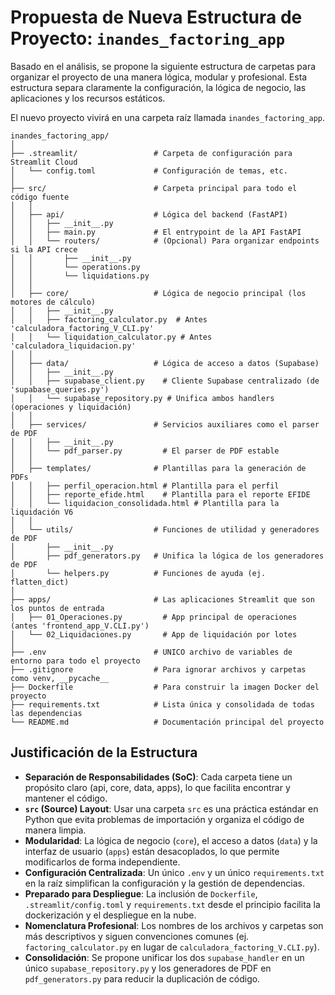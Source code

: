 # Propuesta de Nueva Estructura de Proyecto: `inandes_factoring_app`

Basado en el análisis, se propone la siguiente estructura de carpetas para organizar el proyecto de una manera lógica, modular y profesional. Esta estructura separa claramente la configuración, la lógica de negocio, las aplicaciones y los recursos estáticos.

El nuevo proyecto vivirá en una carpeta raíz llamada `inandes_factoring_app`.

```
inandes_factoring_app/
│
├── .streamlit/                 # Carpeta de configuración para Streamlit Cloud
│   └── config.toml             # Configuración de temas, etc.
│
├── src/                        # Carpeta principal para todo el código fuente
│   │
│   ├── api/                    # Lógica del backend (FastAPI)
│   │   ├── __init__.py
│   │   ├── main.py             # El entrypoint de la API FastAPI
│   │   └── routers/            # (Opcional) Para organizar endpoints si la API crece
│   │       ├── __init__.py
│   │       └── operations.py
│   │       └── liquidations.py
│   │
│   ├── core/                   # Lógica de negocio principal (los motores de cálculo)
│   │   ├── __init__.py
│   │   ├── factoring_calculator.py  # Antes 'calculadora_factoring_V_CLI.py'
│   │   └── liquidation_calculator.py # Antes 'calculadora_liquidacion.py'
│   │
│   ├── data/                   # Lógica de acceso a datos (Supabase)
│   │   ├── __init__.py
│   │   ├── supabase_client.py    # Cliente Supabase centralizado (de 'supabase_queries.py')
│   │   └── supabase_repository.py # Unifica ambos handlers (operaciones y liquidación)
│   │
│   ├── services/               # Servicios auxiliares como el parser de PDF
│   │   ├── __init__.py
│   │   └── pdf_parser.py         # El parser de PDF estable
│   │
│   ├── templates/              # Plantillas para la generación de PDFs
│   │   ├── perfil_operacion.html # Plantilla para el perfil
│   │   ├── reporte_efide.html    # Plantilla para el reporte EFIDE
│   │   └── liquidacion_consolidada.html # Plantilla para la liquidación V6
│   │
│   └── utils/                  # Funciones de utilidad y generadores de PDF
│       ├── __init__.py
│       ├── pdf_generators.py   # Unifica la lógica de los generadores de PDF
│       └── helpers.py          # Funciones de ayuda (ej. flatten_dict)
│
├── apps/                       # Las aplicaciones Streamlit que son los puntos de entrada
│   ├── 01_Operaciones.py         # App principal de operaciones (antes 'frontend_app_V.CLI.py')
│   └── 02_Liquidaciones.py       # App de liquidación por lotes
│
├── .env                        # UNICO archivo de variables de entorno para todo el proyecto
├── .gitignore                  # Para ignorar archivos y carpetas como venv, __pycache__
├── Dockerfile                  # Para construir la imagen Docker del proyecto
├── requirements.txt            # Lista única y consolidada de todas las dependencias
└── README.md                   # Documentación principal del proyecto

```

## Justificación de la Estructura

-   **Separación de Responsabilidades (SoC)**: Cada carpeta tiene un propósito claro (api, core, data, apps), lo que facilita encontrar y mantener el código.
-   **`src` (Source) Layout**: Usar una carpeta `src` es una práctica estándar en Python que evita problemas de importación y organiza el código de manera limpia.
-   **Modularidad**: La lógica de negocio (`core`), el acceso a datos (`data`) y la interfaz de usuario (`apps`) están desacoplados, lo que permite modificarlos de forma independiente.
-   **Configuración Centralizada**: Un único `.env` y un único `requirements.txt` en la raíz simplifican la configuración y la gestión de dependencias.
-   **Preparado para Despliegue**: La inclusión de `Dockerfile`, `.streamlit/config.toml` y `requirements.txt` desde el principio facilita la dockerización y el despliegue en la nube.
-   **Nomenclatura Profesional**: Los nombres de los archivos y carpetas son más descriptivos y siguen convenciones comunes (ej. `factoring_calculator.py` en lugar de `calculadora_factoring_V.CLI.py`).
-   **Consolidación**: Se propone unificar los dos `supabase_handler` en un único `supabase_repository.py` y los generadores de PDF en `pdf_generators.py` para reducir la duplicación de código.
